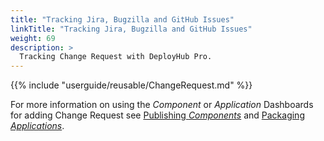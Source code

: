 ```yaml
---
title: "Tracking Jira, Bugzilla and GitHub Issues"
linkTitle: "Tracking Jira, Bugzilla and GitHub Issues"
weight: 69
description: >
  Tracking Change Request with DeployHub Pro.
---
```


{{% include "userguide/reusable/ChangeRequest.md" %}}

For more information on using the _Component_ or _Application_ Dashboards for adding Change Request see [Publishing _Components_](/userguide/publishing-components/) and [Packaging _Applications_](/userguide/packaging-applications/).
